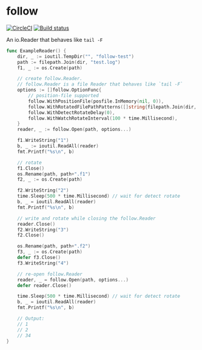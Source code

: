 # follow
[![CircleCI](https://circleci.com/gh/kei2100/follow.svg?style=svg)](https://circleci.com/gh/kei2100/follow)
[![Build status](https://ci.appveyor.com/api/projects/status/yeisq4p3nfghx4j3/branch/master?svg=true)](https://ci.appveyor.com/project/kei2100/follow/branch/master)

An io.Reader that behaves like `tail -F`

```go
func ExampleReader() {
	dir, _ := ioutil.TempDir("", "follow-test")
	path := filepath.Join(dir, "test.log")
	f1, _ := os.Create(path)

	// create follow.Reader.
	// follow.Reader is a file Reader that behaves like `tail -F`
	options := []follow.OptionFunc{
		// position-file supported
		follow.WithPositionFile(posfile.InMemory(nil, 0)),
		follow.WithRotatedFilePathPatterns([]string{filepath.Join(dir, "*.log.*")}),
		follow.WithDetectRotateDelay(0),
		follow.WithWatchRotateInterval(100 * time.Millisecond),
	}
	reader, _ := follow.Open(path, options...)

	f1.WriteString("1")
	b, _ := ioutil.ReadAll(reader)
	fmt.Printf("%s\n", b)

	// rotate
	f1.Close()
	os.Rename(path, path+".f1")
	f2, _ := os.Create(path)

	f2.WriteString("2")
	time.Sleep(500 * time.Millisecond) // wait for detect rotate
	b, _ = ioutil.ReadAll(reader)
	fmt.Printf("%s\n", b)

	// write and rotate while closing the follow.Reader
	reader.Close()
	f2.WriteString("3")
	f2.Close()

	os.Rename(path, path+".f2")
	f3, _ := os.Create(path)
	defer f3.Close()
	f3.WriteString("4")

	// re-open follow.Reader
	reader, _ = follow.Open(path, options...)
	defer reader.Close()

	time.Sleep(500 * time.Millisecond) // wait for detect rotate
	b, _ = ioutil.ReadAll(reader)
	fmt.Printf("%s\n", b)

	// Output:
	// 1
	// 2
	// 34
}
```
